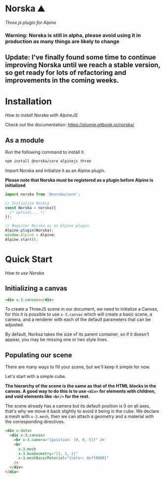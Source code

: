 # Norska ⛰️

_Three.js plugin for Alpine_

### Warning: Norska is still in alpha, please avoid using it in production as many things are likely to change

## Update: I've finally found some time to continue improving Norska until we reach a stable version, so get ready for lots of refactoring and improvements in the coming weeks.

# Installation

_How to install Norska with AlpineJS_

Check out the documentation: https://plumie.gitbook.io/norska/

## As a module

Run the following command to install it.

```bash
npm install @norska/core alpinejs three
```

Import Norska and initialize it as an Alpine plugin.

**Please note that Norska must be registered as a plugin before Alpine is initialized**

```typescript
import norska from '@norska/core';

// Initialize Norksa
const Norska = norska({
  /* options... */
});

// Register Norska as an Alpine plugin
Alpine.plugin(Norska);
window.Alpine = Alpine;
Alpine.start();
```

# Quick Start

_How to use Norska_

## Initializing a canvas

```html
<div x-3.canvas></div>
```

To create a ThreeJS scene in our document, we need to initialize a Canvas, for this it is possible to use `x-3.canvas` which will create a basic scene, a camera, and a renderer with each of the default parameters that can be adjusted.

By default, Norksa takes the size of its parent container, so if it doesn't appear, you may be missing one or two style lines.

## Populating our scene

There are many ways to fill your scene, but we'll keep it simple for now.

Let's start with a simple cube.

**The hierarchy of the scene is the same as that of the HTML blocks in the canvas. A good way to do this is to use `<div>` for elements with children, and void elements like `<br/>` for the rest.**

The scene already has a camera but its default position is 0 on all axes, that's why we move it back slightly to avoid it being in the cube.
We declare a mesh with `x-3.mesh`, then we can attach a geometry and a material with the corresponding directives.

```html
<div x-data>
  <div x-3.canvas>
    <br x-3.camera="{position: [0, 0, 5]}" />
    <br
      x-3.mesh
      x-3.boxGeometry="[1, 1, 1]"
      x-3.meshBasicMaterial="{color: 0xff0000}"
    />
  </div>
</div>
```
